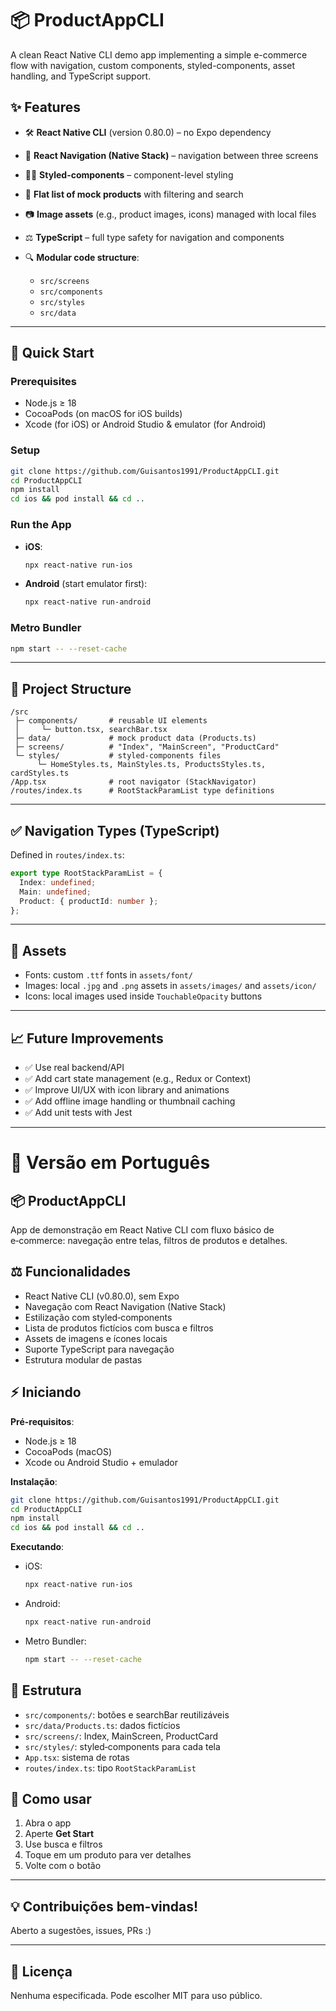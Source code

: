 # 📦 ProductAppCLI

A clean React Native CLI demo app implementing a simple e-commerce flow with navigation, custom components, styled-components, asset handling, and TypeScript support.

## ✨ Features

* 🛠️ **React Native CLI** (version 0.80.0) – no Expo dependency
* 🤭 **React Navigation (Native Stack)** – navigation between three screens
* 👩‍🎨 **Styled-components** – component-level styling
* 📂 **Flat list of mock products** with filtering and search
* 📷 **Image assets** (e.g., product images, icons) managed with local files
* ⚖️ **TypeScript** – full type safety for navigation and components
* 🔍 **Modular code structure**:

  * `src/screens`
  * `src/components`
  * `src/styles`
  * `src/data`

---

## 🚀 Quick Start

### Prerequisites

* Node.js ≥ 18
* CocoaPods (on macOS for iOS builds)
* Xcode (for iOS) or Android Studio & emulator (for Android)

### Setup

```bash
git clone https://github.com/Guisantos1991/ProductAppCLI.git
cd ProductAppCLI
npm install
cd ios && pod install && cd ..
```

### Run the App

* **iOS**:

  ```bash
  npx react-native run-ios
  ```
* **Android** (start emulator first):

  ```bash
  npx react-native run-android
  ```

### Metro Bundler

```bash
npm start -- --reset-cache
```

---

## 📂 Project Structure

```
/src
 ├─ components/       # reusable UI elements
 │     └─ button.tsx, searchBar.tsx
 ├─ data/             # mock product data (Products.ts)
 ├─ screens/          # "Index", "MainScreen", "ProductCard"
 └─ styles/           # styled-components files
      └─ HomeStyles.ts, MainStyles.ts, ProductsStyles.ts, cardStyles.ts
/App.tsx              # root navigator (StackNavigator)
/routes/index.ts      # RootStackParamList type definitions
```

---

## ✅ Navigation Types (TypeScript)

Defined in `routes/index.ts`:

```ts
export type RootStackParamList = {
  Index: undefined;
  Main: undefined;
  Product: { productId: number };
};
```

---

## 🎨 Assets

* Fonts: custom `.ttf` fonts in `assets/font/`
* Images: local `.jpg` and `.png` assets in `assets/images/` and `assets/icon/`
* Icons: local images used inside `TouchableOpacity` buttons

---

## 📈 Future Improvements

* ✅ Use real backend/API
* ✅ Add cart state management (e.g., Redux or Context)
* ✅ Improve UI/UX with icon library and animations
* ✅ Add offline image handling or thumbnail caching
* ✅ Add unit tests with Jest

---

# 🔀 Versão em Português

## 📦 ProductAppCLI

App de demonstração em React Native CLI com fluxo básico de e‑commerce: navegação entre telas, filtros de produtos e detalhes.

## ⚖️ Funcionalidades

* React Native CLI (v0.80.0), sem Expo
* Navegação com React Navigation (Native Stack)
* Estilização com styled‑components
* Lista de produtos fictícios com busca e filtros
* Assets de imagens e ícones locais
* Suporte TypeScript para navegação
* Estrutura modular de pastas

## ⚡ Iniciando

**Pré-requisitos**:

* Node.js ≥ 18
* CocoaPods (macOS)
* Xcode ou Android Studio + emulador

**Instalação**:

```bash
git clone https://github.com/Guisantos1991/ProductAppCLI.git
cd ProductAppCLI
npm install
cd ios && pod install && cd ..
```

**Executando**:

* iOS:

  ```bash
  npx react-native run-ios
  ```
* Android:

  ```bash
  npx react-native run-android
  ```
* Metro Bundler:

  ```bash
  npm start -- --reset-cache
  ```

## 📂 Estrutura

* `src/components/`: botões e searchBar reutilizáveis
* `src/data/Products.ts`: dados fictícios
* `src/screens/`: Index, MainScreen, ProductCard
* `src/styles/`: styled‑components para cada tela
* `App.tsx`: sistema de rotas
* `routes/index.ts`: tipo `RootStackParamList`

## 🔌 Como usar

1. Abra o app
2. Aperte **Get Start**
3. Use busca e filtros
4. Toque em um produto para ver detalhes
5. Volte com o botão

---

## 💡 Contribuições bem-vindas!

Aberto a sugestões, issues, PRs :)

---

## 📄 Licença

Nenhuma especificada. Pode escolher MIT para uso público.
